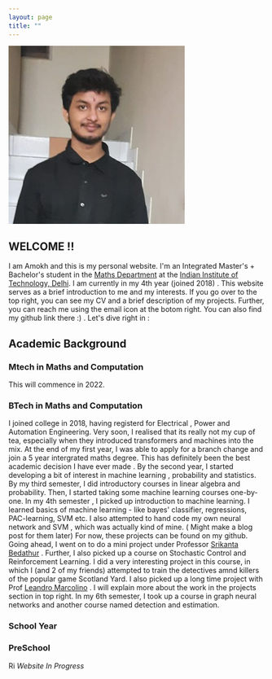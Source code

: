 ```yaml
---
layout: page
title: ""
---
```

![Alt text](Amokh_Img.jpeg?raw=true "Title")
## WELCOME !!
I am Amokh and this is my personal website. I'm an Integrated Master's + Bachelor's student in the [Maths Department](https://maths.iitd.ac.in/drupal/) at the [Indian Institute of Technology, Delhi](https://home.iitd.ac.in/). I am currently in my 4th year (joined 2018) . This website serves as a brief introduction to me and my interests. If you go over to the top right, you can see my CV and a brief description of my projects. Further, you can reach me using the email icon at the botom right. You can also find my github link there :) . Let's dive right in : 

## Academic Background
### Mtech in Maths and Computation
This will commence in 2022. 
### BTech in Maths and Computation
I joined college in 2018, having registerd for Electrical , Power and Automation Engineering. Very soon, I realised that its really not my cup of tea, especially when they introduced transformers and machines into the mix. At the end of my first year, I was able to apply for a branch change and join a 5 year intergrated maths degree. This has definitely been the best academic decision I have ever made . By the second year, I started developing a bit of interest in machine learning , probability and statistics. By my third semester, I did introductory courses in linear algebra and probability. Then, I started taking some machine learning courses one-by-one. In my 4th semester , I picked up introduction to machine learning. I learned basics of machine learning - like bayes' classifier, regressions, PAC-learning, SVM etc. I also attempted to hand code my own neural network and SVM , which was actually kind of mine. ( Might make a blog post for them later) For now, these projects can be found on my github. Going ahead, I went on to do a mini project under Professor [Srikanta Bedathur](https://www.cse.iitd.ac.in/~srikanta/) . Further, I also picked up a course on Stochastic Control and Reinforcement Learning. I did a very interesting project in this course, in which I (and 2 of my friends) attempted to train the detectives amnd killers of the popular game Scotland Yard. I also picked up a long time project with Prof [Leandro Marcolino](http://wp.lancs.ac.uk/colab/) . I will explain more about the work in the projects section in top right. In my 6th semester, I took up a course in graph neural networks and another course named detection and estimation.     


### School Year

### PreSchool 
Ri
*Website In Progress*
